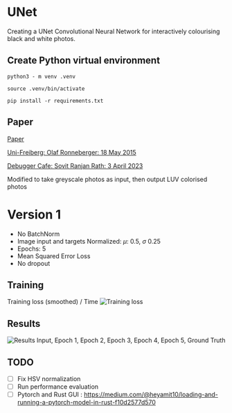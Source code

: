 # UNet
Creating a UNet Convolutional Neural Network for interactively colourising black and white photos.

## Create Python virtual environment
```python3 - m venv .venv```

```source .venv/bin/activate```

```pip install -r requirements.txt```

## Paper
[Paper](paper/1505.04597v1.pdf)

[Uni-Freiberg: Olaf Ronneberger: 18 May 2015](https://lmb.informatik.uni-freiburg.de/people/ronneber/u-net/)

[Debugger Cafe: Sovit Ranjan Rath: 3 April 2023](https://debuggercafe.com/unet-from-scratch-using-pytorch/)

Modified to take greyscale photos as input, then output LUV colorised photos

# Version 1
- No BatchNorm
- Image input and targets Normalized: $\mu$: 0.5, $\sigma$ 0.25 
- Epochs: 5
- Mean Squared Error Loss
- No dropout

## Training
Training loss (smoothed) / Time
![Training loss](<runs/Pasted image.png>)

## Results
![Results](examples/_combined_img.png)
Input, Epoch 1, Epoch 2, Epoch 3, Epoch 4, Epoch 5, Ground Truth

## TODO
- [ ] Fix HSV normalization
- [ ] Run performance evaluation
- [ ] Pytorch and Rust GUI : https://medium.com/@heyamit10/loading-and-running-a-pytorch-model-in-rust-f10d2577d570